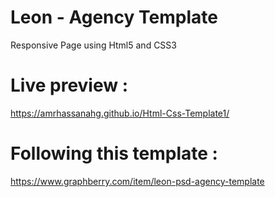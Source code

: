 # Leon - Agency Template
Responsive Page using Html5 and CSS3

# Live preview :
https://amrhassanahg.github.io/Html-Css-Template1/

# Following this template :
https://www.graphberry.com/item/leon-psd-agency-template
